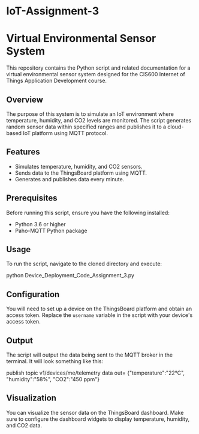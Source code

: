 # IoT-Assignment-3

# Virtual Environmental Sensor System

This repository contains the Python script and related documentation for a virtual environmental sensor system designed for the CIS600 Internet of Things Application Development course.

## Overview

The purpose of this system is to simulate an IoT environment where temperature, humidity, and CO2 levels are monitored. The script generates random sensor data within specified ranges and publishes it to a cloud-based IoT platform using MQTT protocol.

## Features

- Simulates temperature, humidity, and CO2 sensors.
- Sends data to the ThingsBoard platform using MQTT.
- Generates and publishes data every minute.

## Prerequisites

Before running this script, ensure you have the following installed:
- Python 3.6 or higher
- Paho-MQTT Python package

## Usage

To run the script, navigate to the cloned directory and execute:

python Device_Deployment_Code_Assignment_3.py


## Configuration

You will need to set up a device on the ThingsBoard platform and obtain an access token. Replace the `username` variable in the script with your device's access token.

## Output

The script will output the data being sent to the MQTT broker in the terminal. It will look something like this:

publish topic v1/devices/me/telemetry data out= {"temperature":"22°C", "humidity":"58%", "CO2":"450 ppm"}


## Visualization

You can visualize the sensor data on the ThingsBoard dashboard. Make sure to configure the dashboard widgets to display temperature, humidity, and CO2 data.

